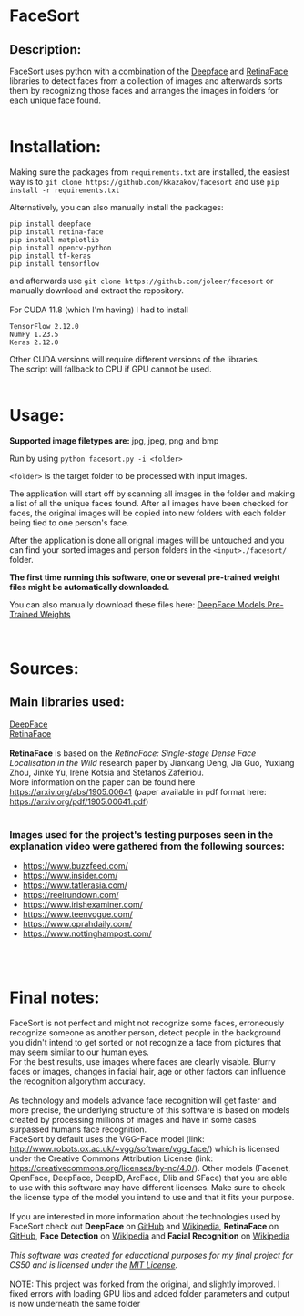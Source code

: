# FaceSort

## Description:

FaceSort uses python with a combination of the [Deepface](https://github.com/serengil/deepface) and [RetinaFace](https://github.com/serengil/retinaface) libraries to detect faces from a collection of images and afterwards sorts them by recognizing those faces and arranges the images in folders for each unique face found.
<br/><br/>

# Installation:

Making sure the packages from `requirements.txt` are installed, the easiest way is to `git clone https://github.com/kkazakov/facesort` and use `pip install -r requirements.txt`

Alternatively, you can also manually install the packages:

```
pip install deepface
pip install retina-face
pip install matplotlib
pip install opencv-python
pip install tf-keras
pip install tensorflow
```

and afterwards use `git clone https://github.com/joleer/facesort` or manually download and extract the repository.  
<br/>
For CUDA 11.8 (which I'm having) I had to install

```
TensorFlow 2.12.0
NumPy 1.23.5
Keras 2.12.0
```

Other CUDA versions will require different versions of the libraries.
<br/>
The script will fallback to CPU if GPU cannot be used.
<br/>
<br/>

# Usage:

**Supported image filetypes are:** jpg, jpeg, png and bmp

Run by using `python facesort.py -i <folder>`

`<folder>` is the target folder to be processed with input images.

The application will start off by scanning all images in the folder and making a list of all the unique faces found.
After all images have been checked for faces, the original images will be copied into new folders with each folder being tied to one person's face.

After the application is done all orignal images will be untouched and you can find your sorted images and person folders in the `<input>./facesort/` folder.

**The first time running this software, one or several pre-trained weight files might be automatically downloaded.**

You can also manually download these files here: [DeepFace Models Pre-Trained Weights](https://github.com/serengil/deepface_models/releases)

<br/>

# Sources:

## Main libraries used:

[DeepFace](https://github.com/serengil/deepface)  
[RetinaFace](https://github.com/serengil/retinaface)
<br/><br/>
**RetinaFace** is based on the _RetinaFace: Single-stage Dense Face Localisation in the Wild_ research paper by Jiankang Deng, Jia Guo, Yuxiang Zhou, Jinke Yu, Irene Kotsia and Stefanos Zafeiriou.  
More information on the paper can be found here https://arxiv.org/abs/1905.00641 (paper available in pdf format here: https://arxiv.org/pdf/1905.00641.pdf)
<br/><br/>

### Images used for the project's testing purposes seen in the explanation video were gathered from the following sources:

- https://www.buzzfeed.com/
- https://www.insider.com/
- https://www.tatlerasia.com/
- https://reelrundown.com/
- https://www.irishexaminer.com/
- https://www.teenvogue.com/
- https://www.oprahdaily.com/
- https://www.nottinghampost.com/

<br/><br/>

# Final notes:

FaceSort is not perfect and might not recognize some faces, erroneously recognize someone as another person, detect people in the background you didn't intend to get sorted or not recognize a face from pictures that may seem similar to our human eyes.  
For the best results, use images where faces are clearly visable. Blurry faces or images, changes in facial hair, age or other factors can influence the recognition algorythm accuracy.  
<br/>
As technology and models advance face recognition will get faster and more precise, the underlying structure of this software is based on models created by processing millions of images and have in some cases surpassed humans face recognition.  
FaceSort by default uses the VGG-Face model (link: http://www.robots.ox.ac.uk/~vgg/software/vgg_face/) which is licensed under the Creative Commons Attribution License (link: https://creativecommons.org/licenses/by-nc/4.0/). Other models (Facenet, OpenFace, DeepFace, DeepID, ArcFace, Dlib and SFace) that you are able to use with this software may have different licenses. Make sure to check the license type of the model you intend to use and that it fits your purpose.  
<br/>
If you are interested in more information about the technologies used by FaceSort check out **DeepFace** on [GitHub](https://github.com/serengil/deepface) and [Wikipedia](https://en.wikipedia.org/wiki/DeepFace), **RetinaFace** on [GitHub](), **Face Detection** on [Wikipedia](https://en.wikipedia.org/wiki/Face_detection) and **Facial Recognition** on [Wikipedia](https://en.wikipedia.org/wiki/Facial_recognition_system)  
<br/>
_This software was created for educational purposes for my final project for CS50 and is licensed under the [MIT License](https://github.com/jooleer/facesort/blob/main/LICENSE)._
<br/>
<br/>
NOTE: This project was forked from the original, and slightly improved. I fixed errors with loading GPU libs and added folder parameters and output is now underneath the same folder

